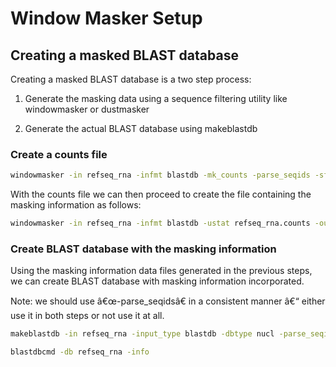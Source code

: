Window Masker Setup
================

Creating a masked BLAST database
--------------------------------

Creating a masked BLAST database is a two step process:

1.  Generate the masking data using a sequence filtering utility like windowmasker or dustmasker

2.  Generate the actual BLAST database using makeblastdb

### Create a counts file

``` bash
windowmasker -in refseq_rna -infmt blastdb -mk_counts -parse_seqids -sformat obinary -out refseq_rna.counts
```

With the counts file we can then proceed to create the file containing the masking information as follows:

``` bash
windowmasker -in refseq_rna -infmt blastdb -ustat refseq_rna.counts -outfmt maskinfo_asn1_bin -parse_seqids -out refseq_rna.asnb
```

### Create BLAST database with the masking information

Using the masking information data files generated in the previous steps, we can create BLAST database with masking information incorporated.

Note: we should use â€œ-parse\_seqidsâ€ in a consistent manner â€“ either use it in both steps or not use it at all.

``` bash
makeblastdb -in refseq_rna -input_type blastdb -dbtype nucl -parse_seqids -mask_data refseq_rna.asnb -out refseq_rna -title "Refseq RNA Masked Database"
```

``` bash
blastdbcmd -db refseq_rna -info
```
